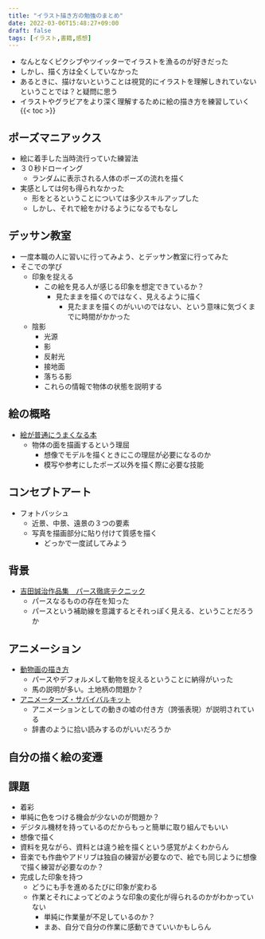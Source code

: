 ```yaml
---
title: "イラスト描き方の勉強のまとめ"
date: 2022-03-06T15:48:27+09:00
draft: false
tags: [イラスト,書籍,感想]
---
```



- なんとなくピクシブやツイッターでイラストを漁るのが好きだった
- しかし、描く方は全くしていなかった
- あるときに、描けないということは視覚的にイラストを理解しきれていないということでは？と疑問に思う
- イラストやグラビアをより深く理解するために絵の描き方を練習していく
{{< toc >}}

## ポーズマニアックス
- 絵に着手した当時流行っていた練習法
- ３０秒ドローイング
  - ランダムに表示される人体のポーズの流れを描く
- 実感としては何も得られなかった
  - 形をとるということについては多少スキルアップした
  - しかし、それで絵をかけるようになるでもなし
## デッサン教室
- 一度本職の人に習いに行ってみよう、とデッサン教室に行ってみた
- そこでの学び
  - 印象を捉える
    - この絵を見る人が感じる印象を想定できているか？
      - 見たままを描くのではなく、見えるように描く
        - 見たままを描くのがいいのではない、という意味に気づくまでに時間がかかった
  - 陰影
    - 光源
    - 影
    - 反射光
    - 接地面
    - 落ちる影
    - これらの情報で物体の状態を説明する

## 絵の概略
- [絵が普通にうまくなる本](https://www.amazon.co.jp/%E7%B5%B5%E3%81%8C%E3%81%B5%E3%81%A4%E3%81%86%E3%81%AB%E4%B8%8A%E6%89%8B%E3%81%8F%E3%81%AA%E3%82%8B%E6%9C%AC-%E3%81%AF%E3%81%98%E3%82%81%E3%81%AE%E4%B8%80%E6%AD%A9%C3%97%E4%B8%8A%E6%89%8B%E3%81%84%E7%B5%B5%E3%81%AE%E6%8A%80%E8%A1%93%C3%97%E5%AE%89%E5%AE%9A%E3%81%97%E3%81%A6%E7%A8%BC%E3%81%90%E7%A7%98%E8%A8%A3-%E3%82%88%E3%83%BC%E6%B8%85%E6%B0%B4/dp/4815601798)
  - 物体の面を描画するという理屈
    - 想像でモデルを描くときにこの理屈が必要になるのか
    - 模写や参考にしたポーズ以外を描く際に必要な技能

## コンセプトアート
- フォトバッシュ
  - 近景、中景、遠景の３つの要素
  - 写真を描画部分に貼り付けて質感を描く
    - どっかで一度試してみよう
## 背景
- [吉田誠治作品集　パース徹底テクニック](https://www.amazon.co.jp/%E5%90%89%E7%94%B0%E8%AA%A0%E6%B2%BB%E4%BD%9C%E5%93%81%E9%9B%86-%E3%83%91%E3%83%BC%E3%82%B9%E5%BE%B9%E5%BA%95%E3%83%86%E3%82%AF%E3%83%8B%E3%83%83%E3%82%AF-%E5%90%89%E7%94%B0%E8%AA%A0%E6%B2%BB/dp/4768313442/ref=tmm_hrd_swatch_0?_encoding=UTF8&qid=1646552164&sr=1-1)
  - パースなるものの存在を知った
  - パースという補助線を意識するとそれっぽく見える、ということだろうか
## アニメーション
- [動物画の描き方](https://www.amazon.co.jp/%E5%8B%95%E7%89%A9%E7%94%BB%E3%81%AE%E6%8F%8F%E3%81%8D%E6%96%B9-K-%E3%83%8F%E3%83%AB%E3%83%88%E3%82%B0%E3%83%AC%E3%83%B3/dp/4837302017/ref=sr_1_3?__mk_ja_JP=%E3%82%AB%E3%82%BF%E3%82%AB%E3%83%8A&crid=1110MP2UEOQC5&keywords=%E5%8B%95%E7%89%A9%E7%94%BB%E3%81%AE%E6%9B%B8%E3%81%8D%E6%96%B9&qid=1646552224&s=books&sprefix=%E5%8B%95%E7%89%A9%E7%94%BB%E3%81%AE%E6%9B%B8%E3%81%8D%E6%96%B9%2Cstripbooks%2C327&sr=1-3)
  - パースやデフォルメして動物を捉えるということに納得がいった
  - 馬の説明が多い。土地柄の問題か？
- [アニメーターズ・サバイバルキット](https://www.amazon.co.jp/%E5%A2%97%E8%A3%9C-%E3%82%A2%E3%83%8B%E3%83%A1%E3%83%BC%E3%82%BF%E3%83%BC%E3%82%BA%E3%82%B5%E3%83%90%E3%82%A4%E3%83%90%E3%83%AB%E3%82%AD%E3%83%83%E3%83%88-%E3%83%AA%E3%83%81%E3%83%A3%E3%83%BC%E3%83%89%E3%83%BB%E3%82%A6%E3%82%A3%E3%83%AA%E3%82%A2%E3%83%A0%E3%82%BA/dp/4766121961/ref=sr_1_1?crid=3NNTE5RSPNQGI&keywords=%E3%82%A2%E3%83%8B%E3%83%A1%E3%83%BC%E3%82%BF%E3%83%BC%E3%82%BA%E3%82%B5%E3%83%90%E3%82%A4%E3%83%90%E3%83%AB%E3%82%AD%E3%83%83%E3%83%88&qid=1646552271&s=books&sprefix=%E3%82%A2%E3%83%8B%E3%83%A1%E3%83%BC%E3%82%BF%E3%83%BC%2Cstripbooks%2C527&sr=1-1)
  - アニメーションとしての動きの嘘の付き方（誇張表現）が説明されている
  - 辞書のように拾い読みするのがいいだろうか

## 自分の描く絵の変遷

## 課題
-  着彩
  - 単純に色をつける機会が少ないのが問題か？
  - デジタル機材を持っているのだからもっと簡単に取り組んでもいい
-  想像で描く
  - 資料を見ながら、資料とは違う絵を描くという感覚がよくわからん
  - 音楽でも作曲やアドリブは独自の練習が必要なので、絵でも同じように想像で描く練習が必要なのか？
- 完成した印象を持つ
  - どうにも手を進めるたびに印象が変わる
  - 作業とそれによってどのような印象の変化が得られるのかがわかっていない
    - 単純に作業量が不足しているのか？
    - まあ、自分で自分の作業に感動できていいかもしらん